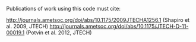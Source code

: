 Publications of work using this code must cite:

http://journals.ametsoc.org/doi/abs/10.1175/2009JTECHA1256.1   (Shapiro et al. 2009, JTECH)
http://journals.ametsoc.org/doi/abs/10.1175/JTECH-D-11-00019.1 (Potvin et al. 2012, JTECH)
